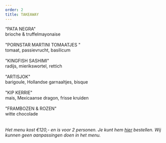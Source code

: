 ```yaml
---
order: 2
title: TAKEAWAY
---
```

“PATA NEGRA" \
brioche & truffelmayonaise \
\
"PORNSTAR MARTINI TOMAATJES " \
tomaat, passievrucht, basilicum  \
\
"KINGFISH SASHIMI" \
radijs, mierikswortel, rettich\
\
"ARTISJOK"\
barigoule, Hollandse garnaaltjes, bisque\
\
"KIP KERRIE" \
mais, Mexicaanse dragon, frisse kruiden \
\
"FRAMBOZEN & ROZEN"\
witte chocolade  \
\
\
*Het menu kost €120,-  en is voor 2 personen. Je kunt hem [hier](https://wwc.resengo.com/indexframe?companyShortCode=Restaurant_Jaime_van_Heije_Ouderkerk_ad_Amstel&Lang=NL&url=pq%2FFsL5gXV3FwLxirI%2BhvZuhwV2JnpdSlZWpwFydv7m%2BwM61nbehoXN2gnmgf3ZnalSAp6N1eI1raISZlJV2emNLinaZf155e6Cbm4dwf3F4n3WUiV6YhJyVnI5ja41qdk6bi6l4i4VsoZ53gFyWhYCBdbjPoF2ty6SqYp3Flw%3D%3D) bestellen. Wij kunnen geen aanpassingen doen in het menu.*